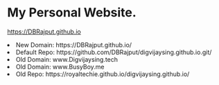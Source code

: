 # My Personal Website.
https://DBRajput.github.io

<li>New Domain: https://DBRajput.github.io/</li>
<li>Default Repo: https://github.com/DBRajput/digvijaysing.github.io.git/</li>
<li>Old Domain: www.Digvijaysing.tech</li>
<li>Old Domain: www.BusyBoy.me</li>
<li>Old Repo: https://royaltechie.github.io/digvijaysing.github.io/</li>
